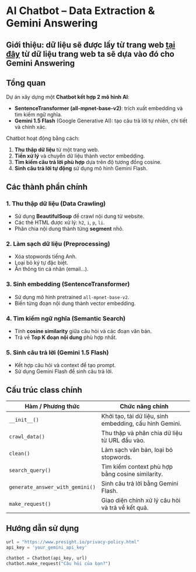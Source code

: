 #  AI Chatbot – Data Extraction & Gemini Answering 
## Giới thiệu: dữ liệu sẽ được lấy từ trang web [tại đây](https://www.presight.io/privacy-policy.html) từ dữ liệu trang web ta sẽ dựa vào đó cho Gemini Answering 
##  Tổng quan
Dự án xây dựng một **Chatbot kết hợp 2 mô hình AI**:
- **SentenceTransformer (all-mpnet-base-v2)**: trích xuất embedding và tìm kiếm ngữ nghĩa.
- **Gemini 1.5 Flash** (Google Generative AI): tạo câu trả lời tự nhiên, chi tiết và chính xác.

Chatbot hoạt động bằng cách:
1. **Thu thập dữ liệu** từ một trang web.
2. **Tiền xử lý** và chuyển dữ liệu thành vector embedding.
3. **Tìm kiếm câu trả lời phù hợp** dựa trên độ tương đồng cosine.
4. **Sinh câu trả lời tự động** sử dụng mô hình Gemini Flash.

##  Các thành phần chính

### 1. Thu thập dữ liệu (Data Crawling)
- Sử dụng **BeautifulSoup** để crawl nội dung từ website.
- Các thẻ HTML được xử lý: `h2`, `i`, `p`, `li`.
- Phân chia nội dung thành từng **segment** nhỏ.

### 2. Làm sạch dữ liệu (Preprocessing)
- Xóa stopwords tiếng Anh.
- Loại bỏ ký tự đặc biệt.
- Ẩn thông tin cá nhân (email...).

### 3. Sinh embedding (SentenceTransformer)
- Sử dụng mô hình pretrained `all-mpnet-base-v2`.
- Biến từng đoạn nội dung thành vector embedding.

### 4. Tìm kiếm ngữ nghĩa (Semantic Search)
- Tính **cosine similarity** giữa câu hỏi và các đoạn văn bản.
- Trả về **Top K đoạn nội dung** phù hợp nhất.

### 5. Sinh câu trả lời (Gemini 1.5 Flash)
- Kết hợp câu hỏi và context để tạo prompt.
- Sử dụng Gemini Flash để sinh câu trả lời.

##  Cấu trúc class chính

| Hàm / Phương thức             | Chức năng chính                                           |
|-------------------------------|-----------------------------------------------------------|
| `__init__()`                  | Khởi tạo, tải dữ liệu, sinh embedding, cấu hình Gemini.   |
| `crawl_data()`                | Thu thập và phân chia dữ liệu từ URL đầu vào.             |
| `clean()`                     | Làm sạch văn bản, loại bỏ stopwords.                      |
| `search_query()`              | Tìm kiếm context phù hợp bằng cosine similarity.          |
| `generate_answer_with_gemini()` | Sinh câu trả lời bằng Gemini Flash.                     |
| `make_request()`              | Giao diện chính xử lý câu hỏi và trả về kết quả.          |

##  Hướng dẫn sử dụng

```python
url = "https://www.presight.io/privacy-policy.html"
api_key = 'your_gemini_api_key'

chatbot = Chatbot(api_key, url)
chatbot.make_request("Câu hỏi của bạn?")
